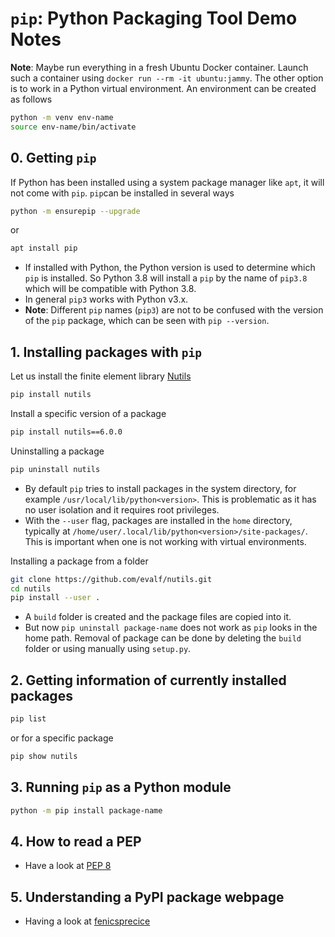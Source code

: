# `pip`: Python Packaging Tool Demo Notes

**Note**: Maybe run everything in a fresh Ubuntu Docker container. Launch such a container using `docker run --rm -it ubuntu:jammy`. The other option is to work in a Python virtual environment. An environment can be created as follows

```bash
python -m venv env-name
source env-name/bin/activate
```

## 0. Getting `pip`

If Python has been installed using a system package manager like `apt`, it will not come with `pip`. `pip`can be installed in several ways

```bash
python -m ensurepip --upgrade
```

or

```bash
apt install pip
```

- If installed with Python, the Python version is used to determine which `pip` is installed. So Python 3.8 will install a `pip` by the name of `pip3.8` which will be compatible with Python 3.8.
- In general `pip3` works with Python v3.x.
- **Note**: Different `pip` names (`pip3`) are not to be confused with the version of the `pip` package, which can be seen with `pip --version`.

## 1. Installing packages with `pip`

Let us install the finite element library [Nutils](https://nutils.org/)

```bash
pip install nutils
```

Install a specific version of a package

```bash
pip install nutils==6.0.0
```

Uninstalling a package

```bash
pip uninstall nutils
```

- By default `pip` tries to install packages in the system directory, for example `/usr/local/lib/python<version>`. This is problematic as it has no user isolation and it requires root privileges.
- With the `--user` flag, packages are installed in the `home` directory, typically at `/home/user/.local/lib/python<version>/site-packages/`. This is important when one is not working with virtual environments.

Installing a package from a folder

```bash
git clone https://github.com/evalf/nutils.git
cd nutils
pip install --user .
```

- A `build` folder is created and the package files are copied into it.
- But now `pip uninstall package-name` does not work as `pip` looks in the home path. Removal of package can be done by deleting the `build` folder or using manually using `setup.py`.

## 2. Getting information of currently installed packages

```bash
pip list
```

or for a specific package

```bash
pip show nutils
```

## 3. Running `pip` as a Python module

```bash
python -m pip install package-name
```

## 4. How to read a PEP

- Have a look at [PEP 8](https://peps.python.org/pep-0008/)

## 5. Understanding a PyPI package webpage

- Having a look at [fenicsprecice](https://pypi.org/project/fenicsprecice/)

